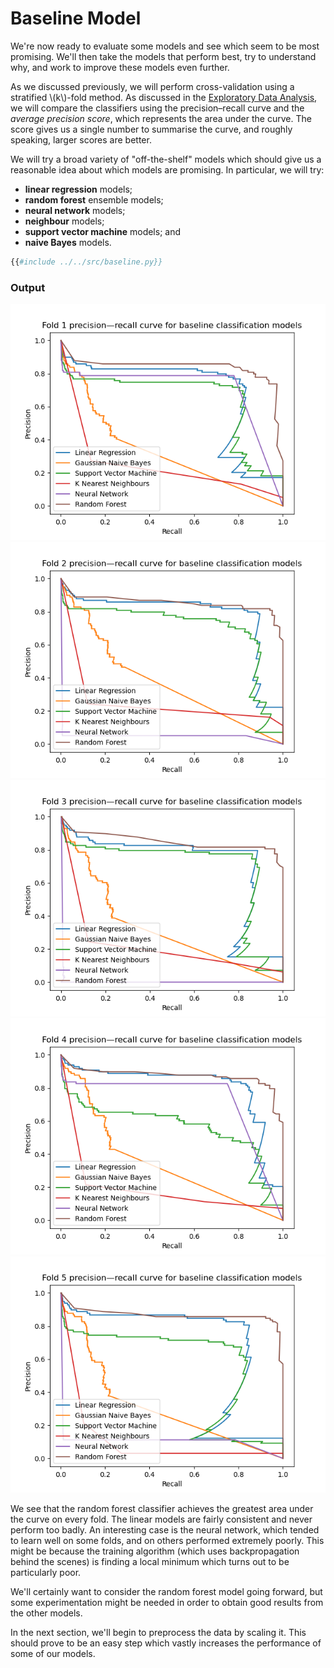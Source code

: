 # Baseline Model
We're now ready to evaluate some models and see which seem to be most promising. We'll then take the models that perform best, try to understand why, and work to improve these models even further.

As we discussed previously, we will perform cross-validation using a stratified \\(k\\)-fold method. As discussed in the [Exploratory Data Analysis](eda_classes.html), we will compare the classifiers using the precision–recall curve and the *average precision score*, which represents the area under the curve. The score gives us a single number to summarise the curve, and roughly speaking, larger scores are better.

We will try a broad variety of "off-the-shelf" models which should give us a reasonable idea about which models are promising. In particular, we will try:
- **linear regression** models;
- **random forest** ensemble models;
- **neural network** models;
- **neighbour** models;
- **support vector machine** models; and
- **naive Bayes** models.

```python
{{#include ../../src/baseline.py}}
```
### Output
![Results from Fold 1](images/fold1.png)
![Results from Fold 2](images/fold2.png)
![Results from Fold 3](images/fold3.png)
![Results from Fold 4](images/fold4.png)
![Results from Fold 5](images/fold5.png)

We see that the random forest classifier achieves the greatest area under the curve on every fold. The linear models are fairly 
consistent and never perform too badly. An interesting case is the neural network, which tended to learn well on some folds, and on others performed extremely poorly. This might be because the training algorithm (which uses backpropagation behind the scenes) is finding a local minimum which turns out to be particularly poor.

We'll certainly want to consider the random forest model going forward, but some experimentation might be needed in order to obtain good results from the other models.

In the next section, we'll begin to preprocess the data by scaling it. This should prove to be an easy step which vastly increases the performance of some of our models.